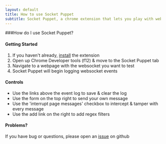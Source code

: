 ```yaml
---
layout: default
title: How to use Socket Puppet
subtitle: Socket Puppet, a chrome extension that lets you play with websockets.
---
```


###How do I use Socket Puppet?


#### Getting Started
1. If you haven't already, <a onclick="chrome.webstore.install(); return false;" href="/download">install</a> the extension
2. Open up Chrome Developer tools (f12) & move to the Socket Puppet tab
3. Navigate to a webpage with the websocket you want to test
4. Socket Puppet will begin logging websocket events

#### Controls
- Use the links above the event log to save & clear the log
- Use the form on the top right to send your own message
- Use the 'interrupt page messages' checkbox to intercept & tamper with every message
- Use the add link on the right to add regex filters

#### Problems?
If you have bug or questions, please open an [issue][ISSUES] on github

[ISSUES]: <https://github.com/MisterGlass/SocketPuppet/issues?state=open> "Issues"